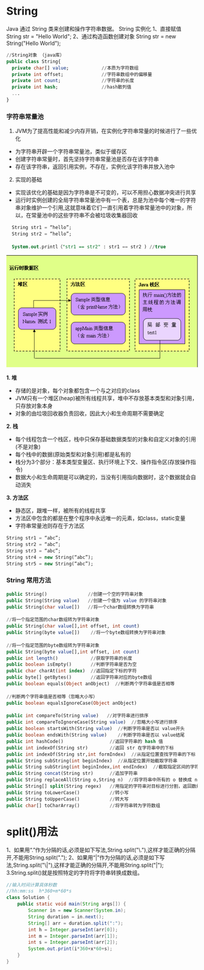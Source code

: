 # String
Java 通过 String 类来创建和操作字符串数据。
String 实例化
1、直接赋值                            String str = "Hello World";
2、通过构造函数创建对象     String str = new String("Hello World");

```sql
//String对象 （java库）
public class String{
  private char[] value;            //本质为字符数组
  private int offset;              //字符串数组中的偏移量
  private int count;               //字符串的长度
  private int hash;                //hash散列值
  ...
}
```

### **字符串常量池**
1. JVM为了提高性能和减少内存开销，在实例化字符串常量的时候进行了一些优化
- 为字符串开辟一个字符串常量池，类似于缓存区
- 创建字符串常量时，首先坚持字符串常量池是否存在该字符串
- 存在该字符串，返回引用实例，不存在，实例化该字符串并放入池中

2. 实现的基础
- 实现该优化的基础是因为字符串是不可变的，可以不用担心数据冲突进行共享
- 运行时实例创建的全局字符串常量池中有一个表，总是为池中每个唯一的字符串对象维护一个引用,这就意味着它们一直引用着字符串常量池中的对象，所以，在常量池中的这些字符串不会被垃圾收集器回收
```sql
  String str1 = “hello”;
  String str2 = “hello”;
  
  System.out.printl（"str1 == str2" : str1 == str2 ) //true 
```

![](https://raw.githubusercontent.com/hejiahao298/Myimg/master/String.png)

**1. 堆**
- 存储的是对象，每个对象都包含一个与之对应的class
- JVM只有一个堆区(heap)被所有线程共享，堆中不存放基本类型和对象引用，只存放对象本身
- 对象的由垃圾回收器负责回收，因此大小和生命周期不需要确定

**2. 栈**
- 每个线程包含一个栈区，栈中只保存基础数据类型的对象和自定义对象的引用(不是对象)
- 每个栈中的数据(原始类型和对象引用)都是私有的
- 栈分为3个部分：基本类型变量区、执行环境上下文、操作指令区(存放操作指令)
- 数据大小和生命周期是可以确定的，当没有引用指向数据时，这个数据就会自动消失

**3. 方法区**
- 静态区，跟堆一样，被所有的线程共享
- 方法区中包含的都是在整个程序中永远唯一的元素，如class，static变量
- 字符串常量池则存在于方法区
```sql
String str1 = “abc”;
String str2 = “abc”;
String str3 = “abc”;
String str4 = new String(“abc”);
String str5 = new String(“abc”);
```


### **String 常⽤⽅法**
```sql
public String()               //创建⼀个空的字符串对象
public String(String value)   //创建⼀个值为 value 的字符串对象
public String(char value[])   //将⼀个char数组转换为字符串

//将⼀个指定范围的char数组转为字符串对象
public String(char value[],int offset, int count) 
public String(byte value[])    //将⼀个byte数组转换为字符串对象

//将⼀个指定范围的byte数组转为字符串对象
public String(byte value[],int offset, int count)
public int length()            //获取字符串的⻓度
public boolean isEmpty()       //判断字符串是否为空
public char charAt(int index)  //返回指定下标的字符
public byte[] getBytes()       //返回字符串对应的byte数组
public boolean equals(Object anObject)  //判断两个字符串值是否相等

//判断两个字符串值是否相等（忽略⼤⼩写）
public boolean equalsIgnoreCase(Object anObject)

public int compareTo(String value)   //对字符串进⾏排序
public int compareToIgnoreCase(String value)  //忽略⼤⼩写进⾏排序
public boolean startsWith(String value)  //判断字符串是否以 value开头
public boolean endsWith(String value)    //判断字符串是否以 value结尾
public int hashCode()                 //返回字符串的 hash 值
public int indexOf(String str)        //返回 str 在字符串中的下标
public int indexOf(String str,int formIndex)  //从指定位置查找字符串的下标
public String subString(int beginIndex)  //从指定位置开始截取字符串
public String subString(int beginIndex,int endIndex)  //截取指定区间的字符串
public String concat(String str)      //追加字符串
public String replaceAll(String o,String n)  //将字符串中所有的 o 替换成 n
public String[] split(String regex)   //⽤指定的字符串对⽬标进⾏分割，返回数组
public String toLowerCase()           //转⼩写
public String toUpperCase()           //转⼤写
public char[] toCharArray()           //将字符串转为字符数组
```

# split()用法
1、如果用“.”作为分隔的话,必须是如下写法,String.split("\\."),这样才能正确的分隔开,不能用String.split(".");
2、如果用“|”作为分隔的话,必须是如下写法,String.split("\\|"),这样才能正确的分隔开,不能用String.split("|");
3.String.split()就是按照特定的字符将字符串转换成数组。
```java
//输入时间计算具体秒数
//hh:mm:ss  h*360+m*60*s
class Solution {
    public static void main(String args[]) {
        Scanner in = new Scanner(System.in);
        String duration = in.next();      
        String[] arr = duration.split(":");     
        int h = Integer.parseInt(arr[0]);
        int m = Integer.parseInt(arr[1]);
        int s = Integer.parseInt(arr[2]);
        System.out.print(i*360+x*60+s);
    }
}
```






